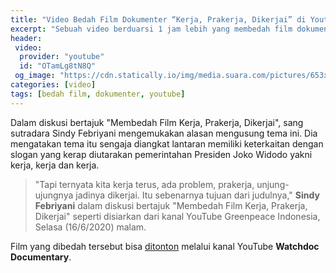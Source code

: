 ```yaml
---
title: "Video Bedah Film Dokumenter “Kerja, Prakerja, Dikerjai” di Youtube"
excerpt: "Sebuah video berduarsi 1 jam lebih yang membedah film dokumenter polemik kebijakan kartu pra-kerja yang viral di platform YouTube"
header:
 video:
  provider: "youtube"
  id: "OTamLg8tN8Q"
 og_image: "https://cdn.statically.io/img/media.suara.com/pictures/653x366/2020/06/17/98637-kerja-prakerja-dikerjai-1.jpg"
categories: [video]
tags: [bedah film, dokumenter, youtube]
---
```

Dalam diskusi bertajuk "Membedah Film Kerja, Prakerja, Dikerjai", sang sutradara Sindy Febriyani mengemukakan alasan mengusung tema ini. Dia mengatakan tema itu sengaja diangkat lantaran memiliki keterkaitan dengan slogan yang kerap diutarakan pemerintahan Presiden Joko Widodo yakni kerja, kerja dan kerja.

> "Tapi ternyata kita kerja terus, ada problem, prakerja, unjung-ujungnya jadinya dikerjai. Itu sebenarnya tujuan dari judulnya,"
> **Sindy Febriyani** dalam diskusi bertajuk "Membedah Film Kerja, Prakerja, Dikerjai" seperti disiarkan dari kanal YouTube Greenpeace Indonesia, Selasa (16/6/2020) malam.

Film yang dibedah tersebut bisa [ditonton](/video/kerja-prakerja-dikerjai) melalui kanal YouTube **Watchdoc Documentary**.
